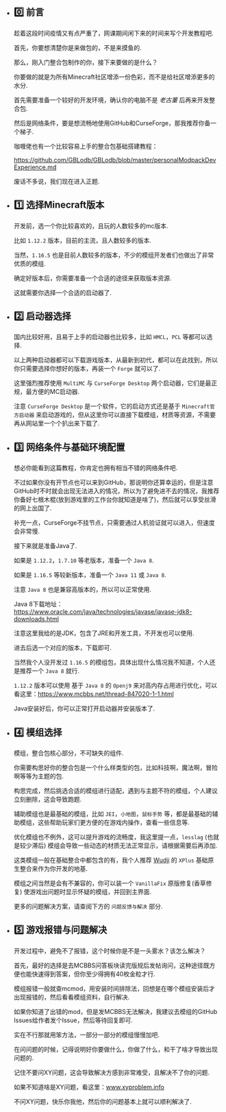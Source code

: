 - ## 0️⃣ 前言

  趁着这段时间疫情又有点严重了，网课期间闲下来的时间来写个开发教程吧.

  首先，你要想清楚你是来做包的，不是来摸鱼的.

  那么，刚入门整合包制作的你，接下来要做的是什么？

  你要做的就是为所有Minecraft社区增添一份色彩，而不是给社区增添更多的水分.

  首先需要准备一个较好的开发环境，确认你的电脑不是 *老古董*  后再来开发整合包.

  然后是网络条件，要是想流畅地使用GitHub和CurseForge，那我推荐你备一个梯子.

  咖喱佬也有一个比较容易上手的整合包基础搭建教程：

  https://github.com/GBLodb/GBLodb/blob/master/personalModpackDevExperience.md

  废话不多说，我们现在进入正题.

  

- ## 1️⃣ 选择Minecraft版本

  开发前，选一个你比较喜欢的，且玩的人数较多的mc版本.

  比如 `1.12.2` 版本，目前的主流，且人数较多的版本.

  当然，`1.16.5` 也是目前人数较多的版本，不少的模组开发者们也做出了非常优质的模组.

  确定好版本后，你需要准备一个合适的途径来获取版本资源.

  这就需要你选择一个合适的启动器了.

  

- ## 2️⃣ 启动器选择

  国内比较好用，且易于上手的启动器也比较多，比如 `HMCL`，`PCL` 等都可以选择.

  以上两种启动器都可以下载游戏版本，从最新到初代，都可以在此找到，所以你只需要选择你想好的版本，再装一个 `Forge` 就可以了. 

  这里强烈推荐使用 `MultiMC` 与 `CurseForge Desktop` 两个启动器，它们是最正规，最方便的MC启动器.

  注意 `CurseForge Desktop` 是一个软件，它的启动方式还是基于 `Minecraft官方启动器` 来启动游戏的，但从这里你可以直接下载模组，材质等资源，不需要再从网站里一个个扒出来下载了.

  

- ## 3️⃣ 网络条件与基础环境配置

  想必你能看到这篇教程，你肯定也拥有相当不错的网络条件吧.

  不过如果你没有开节点也可以来到GitHub，那说明你还算幸运的，但是注意GitHub时不时就会出现无法进入的情况，所以为了避免进不去的情况，我推荐你备好七根木棍(放到游戏里的工作台你就知道是啥了)，然后就可以享受丝滑的网上出国了.

  补充一点，CurseForge不挂节点，只需要通过人机验证就可以进入，但速度会非常慢.

  接下来就是准备Java了.

  如果是 `1.12.2`，`1.7.10` 等老版本，准备一个 `Java 8`.

  如果是 `1.16.5` 等较新版本，准备一个 `Java 11` 或 `Java 8`.

  注意 `Java 8` 也是兼容高版本的，所以可以正常使用.

  Java 8下载地址：https://www.oracle.com/java/technologies/javase/javase-jdk8-downloads.html

  注意这里我给的是JDK，包含了JRE和开发工具，不开发也可以使用.

  进去后选一个对应的版本，下载即可.

  当然我个人没开发过 `1.16.5` 的模组包，具体出现什么情况我不知道，个人还是推荐一个 `Java 8` 就行.

  `1.12.2` 版本可以使用 基于 `Java 8` 的 `Openj9` 来对高内存占用进行优化，可以看这里：https://www.mcbbs.net/thread-847020-1-1.html

  Java安装好后，你可以正常打开启动器并安装版本了.

  

- ## 4️⃣ 模组选择

  模组，整合包核心部分，不可缺失的组件.

  你需要构思好你的整合包是一个什么样类型的包，比如科技啊，魔法啊，冒险啊等等为主题的包.

  构思完成，然后挑选合适的模组进行适配，遇到与主题不符的模组，个人建议立刻删除，这会导致跑题.

  辅助模组也是最基础的模组，比如 `JEI`，`小地图`，`鼠标手势` 等，都是最基础的辅助模组，这些帮助玩家们更方便的在游戏内操作，查看一些信息等.

  优化模组也不例外，这可以提升游戏的流畅度，我这里提一点，`lesslag` (也就是较少滞后) 模组会导致一些动态的材质无法正常显示，请根据需要后再添加.

  这类模组一般在基础整合中都包含的有，我个人推荐 <u>Wudji</u> 的 `XPlus` 基础原生整合来作为你开发的地基.

  模组之间当然是会有不兼容的，你可以装一个 `VanillaFix` 原版修复(香草修复) 使游戏出问题时显示怀疑的模组，并回到主界面.

  更多的问题解决方案，请查阅下方的 `问题反馈与解决` 部分.



- ## 5️⃣ 游戏报错与问题解决

  开发过程中，避免不了报错，这个时候你是不是一头雾水？该怎么解决？

  首先，最好的选择是去MCBBS问答板块读完版规后发帖询问，这种途径既方便也能快速得到答案，但你至少得拥有40枚金粒才行.

  模组报错一般就查mcmod，用安装时间排除法，回想是在哪个模组安装后才出现报错的，然后看看模组资料，自行解决.

  如果你知道了出错的mod，但是发MCBBS无法解决，我建议去模组的GitHub Issues给作者发个Issue，然后等待回复即可.

  实在不行那就用笨方法，一部分一部分的模组慢慢加吧.

  在问问题的时候，记得说明好你要做什么，你做了什么，和干了啥才导致出现问题的.

  记住不要问XY问题，这会导致解决方感到非常难受，且解决不了你的问题.

  如果不知道啥是XY问题，看这里：www.xyproblem.info

  不问XY问题，快乐你我他，然后你的问题基本上就可以顺利解决了.

  
